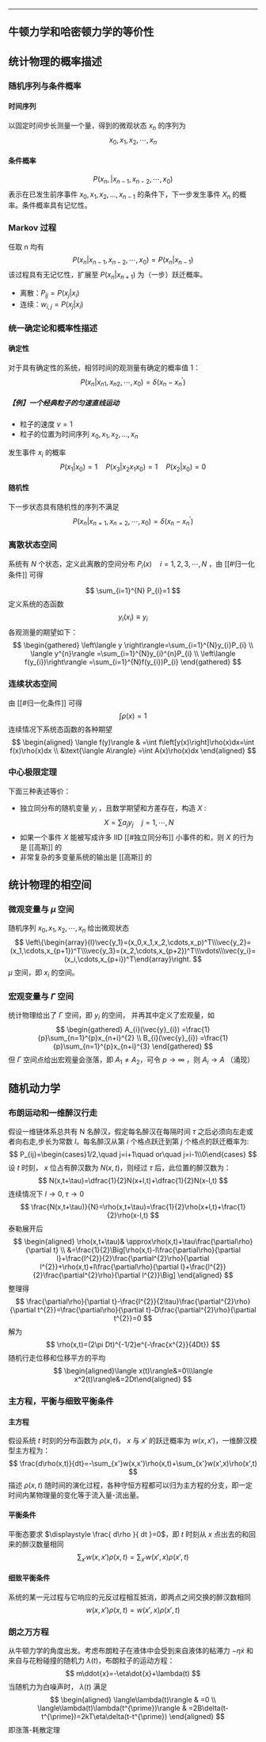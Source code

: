 
-------
## 牛顿力学和哈密顿力学的等价性

## 统计物理的概率描述
### 随机序列与条件概率
#### 时间序列
以固定时间步长测量一个量，得到的微观状态 $\displaystyle x_{n}$ 的序列为
$$
x_{0},x_{1},x_{2},\cdots,x_{n}
$$
#### 条件概率
$$
P(x_n,|x_{n-1},x_{n-2},\cdots ,x_0)
$$
 表示在已发生前序事件 $\displaystyle x_{0},x_{1},x_{2},\dots,x_{n-1}$ 的条件下，下一步发生事件 $X_{n}$ 的概率。条件概率具有记忆性。
### Markov 过程
任取 n 均有 
$$
P(x_{n}|x_{n-1},x_{n-2},\cdots, x_{0})=P(x_{n}|x_{n-1})
$$
该过程具有无记忆性，扩展至 $\displaystyle P(x_n|x_{n+1})$ 为（一步）跃迁概率。

- 离散：$\displaystyle P_{ij}=P(x_{j}|x_{i})$
- 连续：$\displaystyle w_{i,j}=P(x_{j}|x_{i})$ 

### 统一确定论和概率性描述
#### 确定性
对于具有确定性的系统，相邻时间的观测量有确定的概率值 1：
$$
P(x_{n}|x_{n1},x_{n2},\cdots ,x_{0})=\delta(x_{n}-x_{n}^{\prime})
$$
##### 【例】一个经典粒子的匀速直线运动
- 粒子的速度 $v=1$ 
- 粒子的位置为时间序列 $\displaystyle x_{0},x_{1},x_{2},\dots,x_{n}$

发生事件 $x_{i}$ 的概率
$$
P(x_{1}|x_{0})=1\quad P(x_{3}|x_{2}x_{1}x_{0})=1\quad P(x_{2}|x_{0})=0
$$
#### 随机性
下一步状态具有随机性的序列不满足
$$
P(x_{n}|x_{n=1},x_{n=2},\cdots ,x_{0})=\delta(x_{n}-x_{n}^{\prime})
$$
### 离散状态空间
系统有 $N$ 个状态，定义此离散的空间分布 $\displaystyle P_{i}(x)\quad i=1,2,3,\cdots,N$ ，由 [[#归一化条件]] 可得

$$
\sum_{i=1}^{N} P_{i}=1
$$
定义系统的态函数
$$
y_{i}(x_{i})\equiv y_{i}
$$
各观测量的期望如下：
$$
\begin{gathered}
\left\langle y \right\rangle=\sum_{i=1}^{N}y_{i}P_{i} \\
\langle y^{n}\rangle  =\sum_{i=1}^{N}y_{i}^{n}P_{i} \\
\left\langle f(y_{i})\right\rangle  =\sum_{i=1}^{N}f(y_{i})P_{i} 
\end{gathered}
$$
### 连续状态空间
由 [[#归一化条件]] 可得
$$
\int\rho(x)=1
$$
连续情况下系统态函数的各种期望
$$
\begin{aligned}
\langle f(y)\rangle & =\int f\left[y(x)\right]\rho(x)dx=\int f(x)\rho(x)dx  \\
&\text{\langle A\rangle} =\int A(x)\rho(x)dx 
\end{aligned}
$$
### 中心极限定理
下面三种表述等价：
- 独立同分布的随机变量 $\displaystyle y_{i}$ ，且数学期望和方差存在，构造 $X$ : $$X=\sum a_{j}y_{j}\quad j=1,\cdots,N$$
-  如果一个事件 $X$ 能被写成许多 IID  [[#独立同分布]] 小事件的和，则 $X$ 的行为是 [[高斯]]  的
- 非常复杂的多变量系统的输出是 [[高斯]] 的

## 统计物理的相空间
### 微观变量与 $\displaystyle \mu$ 空间
随机序列 $\displaystyle x_{0},x_{1},x_{2},\cdots,x_{n}$ 给出微观状态
$$
\left\{\begin{array}{l}\vec{y_1}=(x_0,x_1,x_2,\cdots,x_p)^T\\\vec{y_2}=(x_1,\cdots,x_{p+1})^T\\\vec{y_3}=(x_2,\cdots,x_{p+2})^T\\\vdots\\\vec{y_i}=(x_i,\cdots,x_{p+i})^T\end{array}\right.
$$
 $\displaystyle \mu$ 空间，即 $x_{i}$ 的空间。
### 宏观变量与 $\Gamma$ 空间
统计物理给出了 $\Gamma$ 空间，即 $y_{i}$ 的空间，
并再其中定义了宏观量，如
$$
\begin{gathered}
A_{i}(\vec{y}_{i}) =\frac{1}{p}\sum_{n=1}^{p}x_{n+i}^{2} \\
B_{i}(\vec{y}_{i}) =\frac{1}{p}\sum_{n=1}^{p}x_{n+i}^{3} 
\end{gathered}
$$
但 $\Gamma$ 空间点给出宏观量会涨落，即 $\displaystyle A_{1}\neq A_{2}$，可令 $\displaystyle p\to\infty$ ，则 $\displaystyle A_{i}\to A$ （涌现）
## 随机动力学
### 布朗运动和一维醉汉行走
假设一维链体系总共有 N 名醉汉，假定每名醉汉在每隔时间 $\tau$ 之后必须向左走或者向右走,步长为常数 $l$。每名醉汉从第 $i$ 个格点跃迁到第 $j$ 个格点的跃迁概率为:
$$
P_{ij}=\begin{cases}1/2,\quad j=i+1\quad or\quad j=i-1\\0\end{cases}
$$
设 $t$ 时刻， $x$ 位占有醉汉数为 $N(x, t)$，则经过 $\tau$ 后，此位置的醉汉数为：
$$
N(x,t+\tau)=\dfrac{1}{2}N(x+l,t)+\dfrac{1}{2}N(x-l,t)
$$
连续情况下 $\displaystyle l\rightarrow0,\tau\rightarrow0$
$$
\frac{N(x,t+\tau)}{N}=\rho(x,t+\tau)=\frac{1}{2}\rho(x+l,t)+\frac{1}{2}\rho(x-l,t)
$$
泰勒展开后 
$$
\begin{aligned}
\rho(x,t+\tau)& \approx\rho(x,t)+\tau\frac{\partial\rho}{\partial t}  \\
&=\frac{1}{2}\Big[\rho(x,t)-l\frac{\partial\rho}{\partial l}+\frac{l^{2}}{2}\frac{\partial^{2}\rho}{\partial l^{2}}+\rho(x,t)+l\frac{\partial\rho}{\partial l}+\frac{l^{2}}{2}\frac{\partial^{2}\rho}{\partial l^{2}}\Big]
\end{aligned}
$$
整理得
$$
\frac{\partial\rho}{\partial t}-\frac{l^{2}}{2\tau}\frac{\partial^{2}\rho}{\partial t^{2}}=\frac{\partial\rho}{\partial t}-D\frac{\partial^{2}\rho}{\partial t^{2}}=0
$$
解为
$$
\rho(x,t)=(2\pi Dt)^{-1/2}e^{-\frac{x^{2}}{4Dt}}
$$
随机行走位移和位移平方的平均
$$
\begin{aligned}\langle x(t)\rangle&=0\\\langle x^2(t)\rangle&=2Dt\end{aligned}
$$

### 主方程，平衡与细致平衡条件
#### 主方程
假设系统 $t$ 时刻的分布函数为 $ρ(x, t)$， $x$ 与 $x'$ 的跃迁概率为 $w(x, x')$，一维醉汉模型主方程为：
$$
\frac{d\rho(x,t)}{dt}=-\sum_{x'}w(x,x')\rho(x,t)+\sum_{x'}w(x',x)\rho(x',t)
$$
描述 $ρ(x, t)$ 随时间的演化过程，各种守恒方程都可以归为主方程的分支，即一定时间内某物理量的变化等于流入量-流出量。

#### 平衡条件
平衡态要求 $\displaystyle \frac{ d\rho }{ dt }=0$，即 $t$ 时刻从 $x$ 点出去的和回来的醉汉数量相同
$$
\sum_{x'}w(x,x')\rho(x,t)=\sum_{x'}w(x',x)\rho(x',t)
$$
#### 细致平衡条件
系统的某一元过程与它响应的元反过程相互抵消，即两点之间交换的醉汉数相同
$$
w(x,x')\rho(x,t)=w(x',x)\rho(x',t)
$$
### 朗之万方程
从牛顿力学的角度出发。考虑布朗粒子在液体中会受到来自液体的粘滞力 $\displaystyle -\eta\dot{x}$ 和来自与花粉碰撞的随机力 $\displaystyle \lambda(t)$，布朗粒子的运动方程：
$$
m\ddot{x}=-\eta\dot{x}+\lambda(t)
$$
当随机力为白噪声时，  $\displaystyle \lambda(t)$ 满足
$$
\begin{aligned}
\langle\lambda(t)\rangle & =0  \\
\langle\lambda(t)\lambda(t^{\prime})\rangle & =2B\delta(t-t^{\prime})=2kT\eta\delta(t-t^{\prime}) 
\end{aligned}
$$
即涨落-耗散定理
